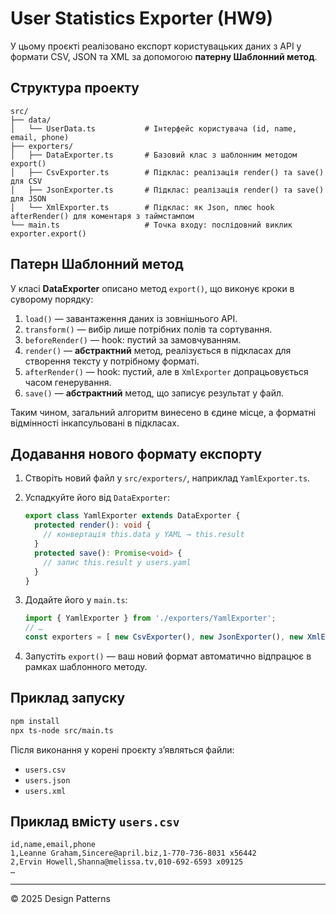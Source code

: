 # User Statistics Exporter (HW9)

У цьому проєкті реалізовано експорт користувацьких даних з API у формати CSV, JSON та XML за допомогою **патерну Шаблонний метод**.

## Структура проекту

```
src/
├── data/
│   └── UserData.ts           # Інтерфейс користувача (id, name, email, phone)
├── exporters/
│   ├── DataExporter.ts       # Базовий клас з шаблонним методом export()
│   ├── CsvExporter.ts        # Підклас: реалізація render() та save() для CSV
│   ├── JsonExporter.ts       # Підклас: реалізація render() та save() для JSON
│   └── XmlExporter.ts        # Підклас: як Json, плюс hook afterRender() для коментаря з таймстампом
└── main.ts                   # Точка входу: послідовний виклик exporter.export()
```

## Патерн Шаблонний метод

У класі **DataExporter** описано метод `export()`, що виконує кроки в суворому порядку:

1. `load()` — завантаження даних із зовнішнього API.
2. `transform()` — вибір лише потрібних полів та сортування.
3. `beforeRender()` — hook: пустий за замовчуванням.
4. `render()` — **абстрактний** метод, реалізується в підкласах для створення тексту у потрібному форматі.
5. `afterRender()` — hook: пустий, але в `XmlExporter` допрацьовується часом генерування.
6. `save()` — **абстрактний** метод, що записує результат у файл.

Таким чином, загальний алгоритм винесено в єдине місце, а форматні відмінності інкапсульовані в підкласах.

## Додавання нового формату експорту

1. Створіть новий файл у `src/exporters/`, наприклад `YamlExporter.ts`.
2. Успадкуйте його від `DataExporter`:

   ```ts
   export class YamlExporter extends DataExporter {
     protected render(): void {
       // конвертація this.data у YAML → this.result
     }
     protected save(): Promise<void> {
       // запис this.result у users.yaml
     }
   }
   ```
3. Додайте його у `main.ts`:

   ```ts
   import { YamlExporter } from './exporters/YamlExporter';
   // …
   const exporters = [ new CsvExporter(), new JsonExporter(), new XmlExporter(), new YamlExporter() ];
   ```
4. Запустіть `export()` — ваш новий формат автоматично відпрацює в рамках шаблонного методу.

## Приклад запуску

```bash
npm install
npx ts-node src/main.ts
```

Після виконання у корені проєкту з’являться файли:

* `users.csv`
* `users.json`
* `users.xml`

## Приклад вмісту `users.csv`

```
id,name,email,phone
1,Leanne Graham,Sincere@april.biz,1-770-736-8031 x56442
2,Ervin Howell,Shanna@melissa.tv,010-692-6593 x09125
…
```

---

© 2025 Design Patterns 
